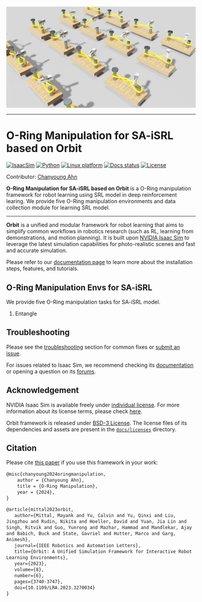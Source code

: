 ![Example Tasks created with O-Ring Manpulation](img/title.png)

---

# O-Ring Manipulation for SA-iSRL based on Orbit

[![IsaacSim](https://img.shields.io/badge/IsaacSim-2023.1.0--hotfix.1-silver.svg)](https://docs.omniverse.nvidia.com/isaacsim/latest/overview.html)
[![Python](https://img.shields.io/badge/python-3.10-blue.svg)](https://docs.python.org/3/whatsnew/3.10.html)
[![Linux platform](https://img.shields.io/badge/platform-linux--64-orange.svg)](https://releases.ubuntu.com/20.04/)
[![Docs status](https://img.shields.io/badge/docs-passing-brightgreen.svg)](https://isaac-orbit.github.io/orbit)
[![License](https://img.shields.io/badge/license-BSD--3-yellow.svg)](https://opensource.org/licenses/BSD-3-Clause)

<!-- TODO: Replace docs status with workflow badge? Link: https://github.com/isaac-orbit/orbit/actions/workflows/docs.yaml/badge.svg -->

Contributor: [Chanyoung Ahn](https://github.com/cold-young) 

**O-Ring Manipulation for SA-iSRL based on Orbit** is a O-Ring manipulation framework for robot learning using SRL model in deep reinforcement learing.
We provide five O-Ring manipulation environments and data collection module for learning SRL model.

____
**Orbit** is a unified and modular framework for robot learning that aims to simplify common workflows
in robotics research (such as RL, learning from demonstrations, and motion planning). It is built upon
[NVIDIA Isaac Sim](https://docs.omniverse.nvidia.com/isaacsim/latest/overview.html) to leverage the latest
simulation capabilities for photo-realistic scenes and fast and accurate simulation.

Please refer to our [documentation page](https://isaac-orbit.github.io/orbit) to learn more about the
installation steps, features, and tutorials.

## O-Ring Manipulation Envs for SA-iSRL

We provide five O-Ring manipulation tasks for SA-iSRL model.
1. Entangle

## Troubleshooting

Please see the [troubleshooting](https://isaac-orbit.github.io/orbit/source/refs/troubleshooting.html) section for
common fixes or [submit an issue](https://github.com/NVIDIA-Omniverse/orbit/issues).

For issues related to Isaac Sim, we recommend checking its [documentation](https://docs.omniverse.nvidia.com/app_isaacsim/app_isaacsim/overview.html)
or opening a question on its [forums](https://forums.developer.nvidia.com/c/agx-autonomous-machines/isaac/67).


## Acknowledgement

NVIDIA Isaac Sim is available freely under [individual license](https://www.nvidia.com/en-us/omniverse/download/). For more information about its license terms, please check [here](https://docs.omniverse.nvidia.com/app_isaacsim/common/NVIDIA_Omniverse_License_Agreement.html#software-support-supplement).

Orbit framework is released under [BSD-3 License](LICENSE). The license files of its dependencies and assets are present in the [`docs/licenses`](docs/licenses) directory.

## Citation

Please cite [this paper](https://arxiv.org/abs/2301.04195) if you use this framework in your work:


```text
@misc{chanyoung2024oringmanipulation,
	author = {Chanyoung Ahn},
	title = {O-Ring Manipulation},
	year = {2024},
}
```



```text
@article{mittal2023orbit,
   author={Mittal, Mayank and Yu, Calvin and Yu, Qinxi and Liu, Jingzhou and Rudin, Nikita and Hoeller, David and Yuan, Jia Lin and Singh, Ritvik and Guo, Yunrong and Mazhar, Hammad and Mandlekar, Ajay and Babich, Buck and State, Gavriel and Hutter, Marco and Garg, Animesh},
   journal={IEEE Robotics and Automation Letters},
   title={Orbit: A Unified Simulation Framework for Interactive Robot Learning Environments},
   year={2023},
   volume={8},
   number={6},
   pages={3740-3747},
   doi={10.1109/LRA.2023.3270034}
}
```

